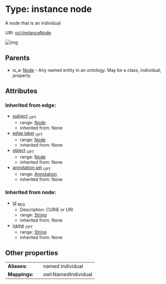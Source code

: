 
# Type: instance node


A node that is an individual

URI: [ocl:InstanceNode](http://w3id.org/oclInstanceNode)


![img](http://yuml.me/diagram/nofunky;dir:TB/class/[Annotation]<annotation%20set(i)%200..1-++[InstanceNode&#124;id(i):string;name(i):string%20%3F],%20[Node]^-[InstanceNode])

## Parents

 *  is_a: [Node](Node.md) - Any named entity in an ontology. May be a class, individual, property

## Attributes


### Inherited from edge:

 * [subject](subject.md)  <sub>OPT</sub>
    * range: [Node](Node.md)
    * inherited from: None
 * [edge label](edge_label.md)  <sub>OPT</sub>
    * range: [Node](Node.md)
    * inherited from: None
 * [object](object.md)  <sub>OPT</sub>
    * range: [Node](Node.md)
    * inherited from: None
 * [annotation set](annotation_set.md)  <sub>OPT</sub>
    * range: [Annotation](Annotation.md)
    * inherited from: None

### Inherited from node:

 * [id](id.md)  <sub>REQ</sub>
    * Description: CURIE or URI
    * range: [String](types/String.md)
    * inherited from: None
 * [name](name.md)  <sub>OPT</sub>
    * range: [String](types/String.md)
    * inherited from: None

## Other properties

|  |  |  |
| --- | --- | --- |
| **Aliases:** | | named individual |
| **Mappings:** | | owl:NamedIndividual |

